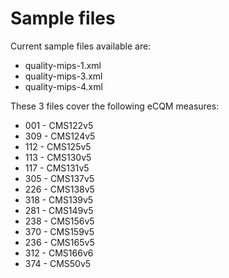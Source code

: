 # Sample files

Current sample files available are:

* quality-mips-1.xml
* quality-mips-3.xml
* quality-mips-4.xml

These 3 files cover the following eCQM measures:

* 001 - CMS122v5
* 309 - CMS124v5
* 112 - CMS125v5
* 113 - CMS130v5
* 117 - CMS131v5
* 305 - CMS137v5
* 226 - CMS138v5
* 318 - CMS139v5
* 281 - CMS149v5
* 238 - CMS156v5
* 370 - CMS159v5
* 236 - CMS165v5
* 312 - CMS166v6
* 374 - CMS50v5

